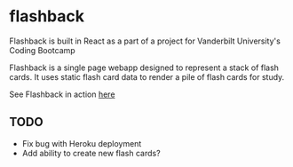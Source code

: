 # flashback

Flashback is built in React as a part of a project for Vanderbilt University's Coding Bootcamp

Flashback is a single page webapp designed to represent a stack of flash cards. It uses static flash card data to render a pile of flash cards for study.

See Flashback in action [here](https://flashback-tyler-porter.netlify.com/)

## TODO 

* Fix bug with Heroku deployment
* Add ability to create new flash cards? 
